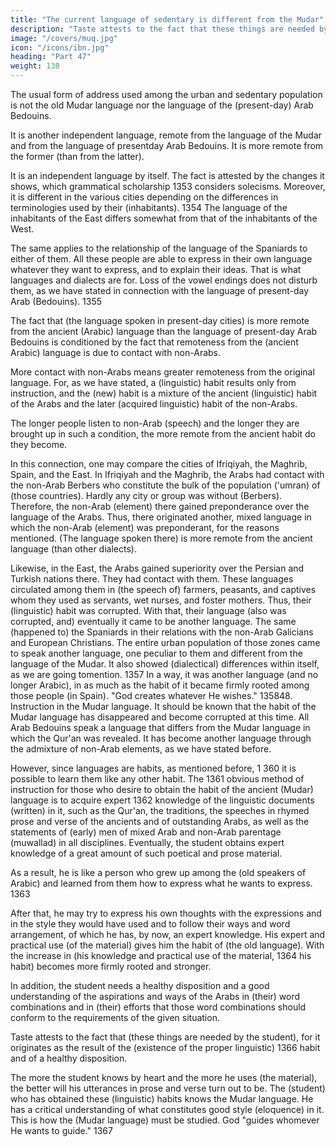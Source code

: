 ```yaml
---
title: "The current language of sedentary is different from the Mudar"
description: "Taste attests to the fact that these things are needed by the student. It originates as the result of the (existence of the proper linguistic) 1366 habit and of a healthy disposition"
image: "/covers/muq.jpg"
icon: "/icons/ibn.jpg"
heading: "Part 47"
weight: 138
---
```



<!-- ## 47. The language of the sedentary and urban population is an independent language different from the language of the Mudar -->

The usual form of address used among the urban and sedentary population is not the old Mudar language nor the language of the (present-day) Arab Bedouins. 

It is another independent language, remote from the language of the Mudar and from the language of presentday Arab Bedouins. It is more remote from the former (than from the latter).

It is an independent language by itself. The fact is attested by the changes it shows, which grammatical scholarship 1353 considers solecisms. Moreover, it is different in the various cities depending on the differences in terminologies used by their (inhabitants). 1354 The language of the inhabitants of the East differs somewhat from that of the inhabitants of the West. 

The same applies to the relationship of the language of the Spaniards to either of them. All these people are able to express in their own language whatever they want to express, and to explain their ideas. That is what languages and dialects are for. Loss of the vowel endings does not disturb them, as we have stated in connection with the language of
present-day Arab (Bedouins). 1355

The fact that (the language spoken in present-day cities) is more remote from the ancient (Arabic) language than the language of present-day Arab Bedouins is conditioned by the fact that remoteness from the (ancient Arabic) language is due to contact with non-Arabs. 

More contact with non-Arabs means greater remoteness from the original language. For, as we have stated, a (linguistic) habit results only from instruction, and the (new) habit is a mixture of the ancient (linguistic) habit of
the Arabs and the later (acquired linguistic) habit of the non-Arabs. <!-- 1356  -->

The longer people listen to non-Arab (speech) and the longer they are brought up in such a
condition, the more remote from the ancient habit do they become.

In this connection, one may compare the cities of Ifriqiyah, the Maghrib,
Spain, and the East. In Ifriqiyah and the Maghrib, the Arabs had contact with the
non-Arab Berbers who constitute the bulk of the population ('umran) of (those
countries). Hardly any city or group was without (Berbers). Therefore, the non-Arab
(element) there gained preponderance over the language of the Arabs. Thus, there
originated another, mixed language in which the non-Arab (element) was
preponderant, for the reasons mentioned. (The language spoken there) is more
remote from the ancient language (than other dialects).

Likewise, in the East, the Arabs gained superiority over the Persian and
Turkish nations there. They had contact with them. These languages circulated
among them in (the speech of) farmers, peasants, and captives whom they used as
servants, wet nurses, and foster mothers. Thus, their (linguistic) habit was corrupted.
With that, their language (also was corrupted, and) eventually it came to be another
language.
The same (happened to) the Spaniards in their relations with the non-Arab
Galicians and European Christians. The entire urban population of those zones came
to speak another language, one peculiar to them and different from the language of
the Mudar. It also showed (dialectical) differences within itself, as we are going tomention. 1357 In a way, it was another language (and no longer Arabic), in as much
as the habit of it became firmly rooted among those people (in Spain).
"God creates whatever He wishes." 135848. Instruction in the Mudar language.
It should be known that the habit of the Mudar language has disappeared and
become corrupted at this time. All Arab Bedouins speak a language that differs from
the Mudar language in which the Qur'an was revealed. It has become another
language through the admixture of non-Arab elements, as we have stated before. <!-- 1359 -->

However, since languages are habits, as mentioned before, 1 360 it is possible
to learn them like any other habit. The 1361 obvious method of instruction for those
who desire to obtain the habit of the ancient (Mudar) language is to acquire expert
1362 knowledge of the linguistic documents (written) in it, such as the Qur'an, the
traditions, the speeches in rhymed prose and verse of the ancients and of outstanding
Arabs, as well as the statements of (early) men of mixed Arab and non-Arab
parentage (muwallad) in all disciplines. Eventually, the student obtains expert
knowledge of a great amount of such poetical and prose material. 

As a result, he is like a person who grew up among the (old speakers of Arabic) and learned from
them how to express what he wants to express. 1363

After that, he may try to express his own thoughts with the expressions and in the style they would have used and to follow their ways and word arrangement, of which he has, by now, an expert knowledge. His expert and practical use (of the
material) gives him the habit of (the old language). With the increase in (his
knowledge and practical use of the material, 1364 his habit) becomes more firmly
rooted and stronger.

In addition, the student needs a healthy disposition and a good understanding
of the aspirations and ways of the Arabs in (their) word combinations and in (their)
efforts that those word combinations should conform to the requirements of the
given situation. <!-- 1365  -->

Taste attests to the fact that (these things are needed by the student), for it originates as the result of the (existence of the proper linguistic) 1366 habit and of a healthy disposition. 

The more the student knows by heart and the more he uses (the material), the better will his
utterances in prose and verse turn out to be. The (student) who has obtained these
(linguistic) habits knows the Mudar language. He has a critical understanding of
what constitutes good style (eloquence) in it.
This is how the (Mudar language) must be studied. God "guides whomever
He wants to guide." 1367
